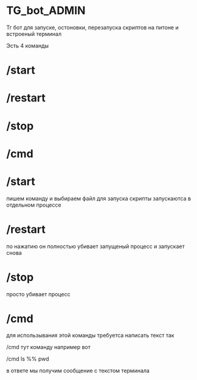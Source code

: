 # TG_bot_ADMIN
Тг бот для запуске, остоновки, перезапуска скриптов на питоне и встроеный терминал

Эсть 4 команды

# /start
# /restart
# /stop
# /cmd
#
# /start
пишем команду и выбираем файл для запуска
скрипты запускаютса в отдельном процессе

# /restart
по нажатию он полностью убивает запущеный процесс
и запускает снова

# /stop
просто убивает процесс

# /cmd

для использывания этой команды требуетса написать текст так

/cmd
тут команду например вот

/cmd
ls %% pwd

в ответе мы получим сообщение с текстом терминала
